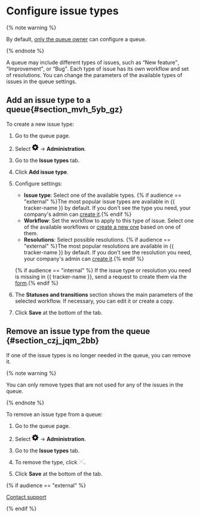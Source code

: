 # Configure issue types

{% note warning %}

By default, [only the queue owner](queue-access.md) can configure a queue.

{% endnote %}

A queue may include different types of issues, such as <q>New feature</q>, <q>Improvement</q>, or <q>Bug</q>. Each type of issue has its own workflow and set of resolutions. You can change the parameters of the available types of issues in the queue settings.

## Add an issue type to a queue{#section_mvh_5yb_gz}

To create a new issue type:

1. Go to the queue page.

1. Select ![](../../_assets/tracker/icon-settings.png) → **Administration**.

1. Go to the **Issue types** tab.

1. Click **Add issue type**.

1. Configure settings:
    - **Issue type**: Select one of the available types.
      {% if audience == "external" %}The most popular issue types are available in {{ tracker-name }} by default. If you don't see the type you need, your company's admin can [create it](create-ticket-type.md).{% endif %}
    - **Workflow**: Set the workflow to apply to this type of issue. Select one of the available workflows or [create a new one](add-workflow.md) based on one of them.
    - **Resolutions**: Select possible resolutions.
     {% if audience == "external" %}The most popular resolutions are available in {{ tracker-name }} by default. If you don't see the resolution you need, your company's admin can [create it](create-resolution.md).{% endif %}
	 
   {% if audience == "internal" %} If the issue type or resolution you need is missing in {{ tracker-name }}, send a request to create them via the [form](../user/create-param.md#section_bjz_3p4_xgb).{% endif %}

1. The **Statuses and transitions** section shows the main parameters of the selected workflow. If necessary, you can edit it or create a copy.

1. Click **Save** at the bottom of the tab.

## Remove an issue type from the queue {#section_czj_jqm_2bb}

If one of the issue types is no longer needed in the queue, you can remove it.

{% note warning %}

You can only remove types that are not used for any of the issues in the queue.

{% endnote %}

To remove an issue type from a queue:

1. Go to the queue page.

1. Select ![](../../_assets/tracker/icon-settings.png) → **Administration**.

1. Go to the **Issue types** tab.

1. To remove the type, click ![](../../_assets/tracker/remove-task-type.png).

1. Click **Save** at the bottom of the tab.

{% if audience == "external" %}

[Contact support](../troubleshooting.md)

{% endif %}

